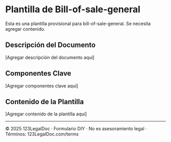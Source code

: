 # Plantilla de Bill-of-sale-general

Esta es una plantilla provisional para bill-of-sale-general. Se necesita agregar contenido.

## Descripción del Documento
[Agregar descripción del documento aquí]

## Componentes Clave
[Agregar componentes clave aquí]

## Contenido de la Plantilla
[Agregar contenido de la plantilla aquí]

---
© 2025 123LegalDoc · Formulario DIY · No es asesoramiento legal · Términos: 123LegalDoc.com/terms
